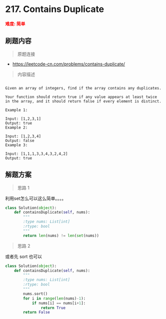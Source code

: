 #  217. Contains Duplicate
**<font color=red>难度: 简单</font>**

## 刷题内容

> 原题连接

* https://leetcode-cn.com/problems/contains-duplicate/

> 内容描述

```

Given an array of integers, find if the array contains any duplicates.

Your function should return true if any value appears at least twice in the array, and it should return false if every element is distinct.

Example 1:

Input: [1,2,3,1]
Output: true
Example 2:

Input: [1,2,3,4]
Output: false
Example 3:

Input: [1,1,1,3,3,4,3,2,4,2]
Output: true
```

## 解题方案

> 思路 1

利用set怎么可以这么简单。。。。


```python
class Solution(object):
    def containsDuplicate(self, nums):
        """
        :type nums: List[int]
        :rtype: bool
        """
        return len(nums) != len(set(nums))
```


> 思路 2

或者先 sort 也可以

```python
class Solution(object):
    def containsDuplicate(self, nums):
        """
        :type nums: List[int]
        :rtype: bool
        """
        nums.sort()
        for i in range(len(nums)-1):
            if nums[i] == nums[i+1]:
                return True
        return False
```
